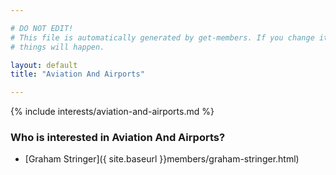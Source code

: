 ```yaml
---

# DO NOT EDIT!
# This file is automatically generated by get-members. If you change it, bad
# things will happen.

layout: default
title: "Aviation And Airports"

---
```


{% include interests/aviation-and-airports.md %}

### Who is interested in Aviation And Airports?


* [Graham Stringer]({ site.baseurl }}members/graham-stringer.html)
